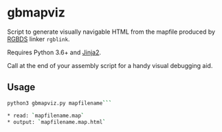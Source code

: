 # gbmapviz

Script to generate visually navigable HTML from the mapfile produced by [RGBDS](https://github.com/rednex/rgbds) linker `rgblink`.

Requires Python 3.6+ and [Jinja2](http://jinja.pocoo.org/docs/2.10/).

Call at the end of your assembly script for a handy visual debugging aid.

## Usage

```bash
python3 gbmapviz.py mapfilename```

* read: `mapfilename.map`
* output: `mapfilename.map.html`
